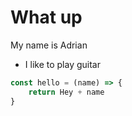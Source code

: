 # What up
My name is Adrian
* I like to play guitar

```js 
const hello = (name) => {
    return Hey + name
}

```